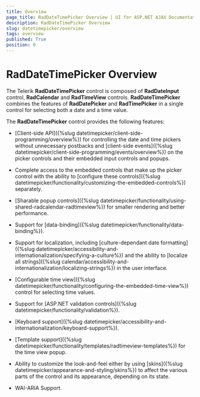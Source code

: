 ```yaml
---
title: Overview
page_title: RadDateTimePicker Overview | UI for ASP.NET AJAX Documentation
description: RadDateTimePicker Overview
slug: datetimepicker/overview
tags: overview
published: True
position: 0
---
```


# RadDateTimePicker Overview


The Telerik **RadDateTimePicker** control is composed of **RadDateInput** control, **RadCalendar** and **RadTimeView** controls. **RadDateTimePicker** combines the features of **RadDatePicker** and **RadTimePicker** in a single control for selecting both a date and a time value.

The **RadDateTimePicker** control provides the following features:

* [Client-side API]({%slug datetimepicker/client-side-programming/overview%}) for controlling the date and time pickers without unnecessary postbacks and [client-side events]({%slug datetimepicker/client-side-programming/events/overview%}) on the picker controls and their embedded input controls and popups.

* Complete access to the embedded controls that make up the picker control with the ability to [configure these controls]({%slug datetimepicker/functionality/customizing-the-embedded-controls%}) separately.

* [Sharable popup controls]({%slug datetimepicker/functionality/using-shared-radcalendar-radtimeview%}) for smaller rendering and better performance.

* Support for [data-binding]({%slug datetimepicker/functionality/data-binding%}).

* Support for localization, including [culture-dependant date formatting]({%slug datetimepicker/accessibility-and-internationalization/specifying-a-culture%}) and the ability to [localize all strings]({%slug calendar/accessibility-and-internationalization/localizing-strings%}) in the user interface.

* [Configurable time view]({%slug datetimepicker/functionality/configuring-the-embedded-time-view%}) control for selecting time values.

* Support for [ASP.NET validation controls]({%slug datetimepicker/functionality/validation%}).

* [Keyboard support]({%slug datetimepicker/accessibility-and-internationalization/keyboard-support%}).

* [Template support]({%slug datetimepicker/functionality/templates/radtimeview-templates%}) for the time view popup.

* Ability to customize the look-and-feel either by using [skins]({%slug datetimepicker/appearance-and-styling/skins%}) to affect the various parts of the control and its appearance, depending on its state.

* WAI-ARIA Support.


